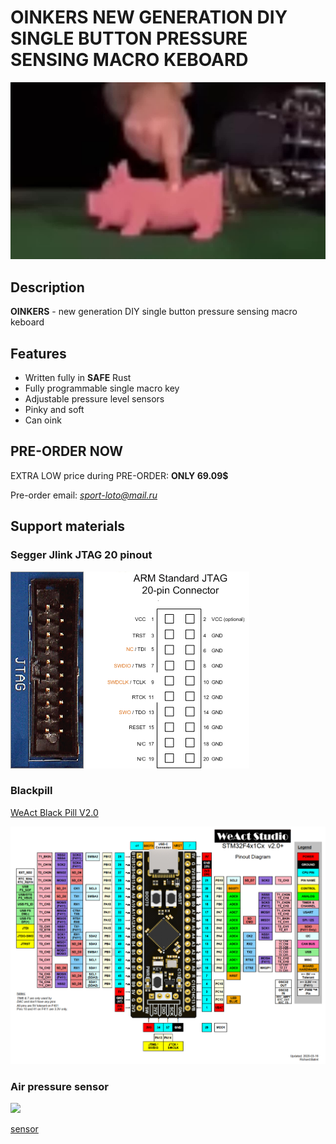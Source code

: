 # OINKERS NEW GENERATION DIY SINGLE BUTTON PRESSURE SENSING MACRO KEBOARD

![oinker](demo.jpg)

## Description

**OINKERS** - new generation DIY single button pressure sensing macro keboard

## Features

- Written fully in **SAFE** Rust
- Fully programmable single macro key
- Adjustable pressure level sensors
- Pinky and soft
- Can oink

## PRE-ORDER NOW

EXTRA LOW price during PRE-ORDER: **ONLY 69.09$**

Pre-order email: *sport-loto@mail.ru*

## Support materials

### Segger Jlink JTAG 20 pinout

![](jlink_jtag20.png)

### Blackpill

[WeAct Black Pill V2.0](https://stm32-base.org/boards/STM32F411CEU6-WeAct-Black-Pill-V2.0.html)

![](blackpill.png)

### Air pressure sensor

![](http://wiki.sunfounder.cc/images/2/23/BMP01.png)

[sensor](http://wiki.sunfounder.cc/index.php?title=BMP280_Pressure_Sensor_Module)


